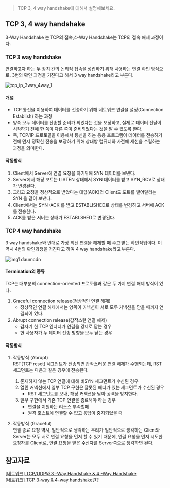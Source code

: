 >TCP 3, 4 way handshake에 대해서 설명해보세요.
## TCP 3, 4 way handshake
3-Way Handshake 는 TCP의 접속,4-Way Handshake는 TCP의 접속 해제 과정이다.
### TCP 3 way handshake
연결하고자 하는 두 장치 간의 논리적 접속을 성립하기 위해 사용하는 연결 확인 방식으로, 3번의 확인 과정을 거친다고 해서 3 way handshake라고 부른다.

![tcp_ip_3way_4way_1](https://user-images.githubusercontent.com/80163835/214235209-a9c1a15a-3281-44f2-a6d9-d94874bdaf04.png)
#### 개념
- TCP 통신을 이용하여 데이터를 전송하기 위해 네트워크 연결을 설정(Connection Establish) 하는 과정
- 양쪽 모두 데이터를 전송할 준비가 되었다는 것을 보장하고, 실제로 데이터 전달이 시작하기 전에 한 쪽이 다른 쪽이 준비되었다는 것을 알 수 있도록 한다.
- 즉, TCP/IP 프로토콜을 이용해서 통신을 하는 응용 프로그램이 데이터를 전송하기 전에 먼저 정확한 전송을 보장하기 위해 상대방 컴퓨터와 사전에 세션을 수립하는 과정을 의미한다.

#### 작동방식
1) Client에서 Server에 연결 요청을 하기위해 SYN 데이터를 보낸다.
2) Server에서 해당 포트는 LISTEN 상태에서 SYN 데이터를 받고 SYN_RCV로 상태가 변경된다.
3) 그리고 요청을 정상적으로 받았다는 대답(ACK)와 Client도 포트를 열어달라는 SYN 을 같이 보낸다.
4) Client에서는 SYN+ACK 를 받고 ESTABLISHED로 상태를 변경하고 서버에 ACK 를 전송한다.
5) ACK를 받은 서버는 상태가 ESTABLSHED로 변경된다.

### TCP 4 way handshake
3 way handshake와 반대로 가상 회선 연결을 해제할 때 주고 받는 확인작업이다. 이 역시 4번의 확인과정을 거친다고 하여 4 way handshake라고 부른다.

![img1 daumcdn](https://user-images.githubusercontent.com/80163835/214234237-27384ec7-4f2a-45bc-8155-419cb97214fd.png)
#### Termination의 종류
TCP는 대부분의 connection-oriented 프로토콜과 같은 두 가지 연결 해제 방식이 있다.
1. Graceful connection release(정상적인 연결 해제)
   - 정상적인 연결 해제에서는 양쪽이 커넥션이 서로 모두 커넥션을 닫을 때까지 연결되어 있다.
2. Abrupt connection release(갑작스런 연결 해제)
   - 갑자기 한 TCP 엔티티가 연결을 강제로 닫는 경우
   - 한 사용자가 두 데이터 전송 방향을 모두 닫는 경우
#### 작동방식
1. 작동방식 (Abrupt)  
RST(TCP reset) 세그먼트가 전송되면 갑작스러운 연결 해제가 수행되는데, RST 세그먼트는 다음과 같은 경우에 전송된다.

   1) 존재하지 않는 TCP 연결에 대해 비SYN 세그먼트가 수신된 경우
   2) 열린 커넥션에서 일부 TCP 구현은 잘못된 헤더가 있는 세그먼트가 수신된 경우
      - RST 세그먼트를 보내, 해당 커넥션을 닫아 공격을 방지한다.
   3) 일부 구현에서 기존 TCP 연결을 종료해야 하는 경우
      - 연결을 지원하는 리소스 부족할때
      - 원격 호스트에 연결할 수 없고 응답이 중지되었을 때


2. 작동방식 (Graceful)  
연결 종료 요청 역시, 일반적으로 생각하는 우리가 일반적으로 생각하는 Client와 Server는 모두 서로 연결 요청을 먼저 할 수 있기 때문에, 연결 요청을 먼저 시도한 요청자를 Client로, 연결 요청을 받은 수신자를 Server쪽으로 생각하면 된다.


## 참고자료
[[네트워크] TCP/UDP와 3 -Way Handshake & 4 -Way Handshake](https://velog.io/@averycode/%EB%84%A4%ED%8A%B8%EC%9B%8C%ED%81%AC-TCPUDP%EC%99%80-3-Way-Handshake4-Way-Handshake)  
[[네트워크] TCP 3-way & 4-way handshake란?](https://seongonion.tistory.com/74)